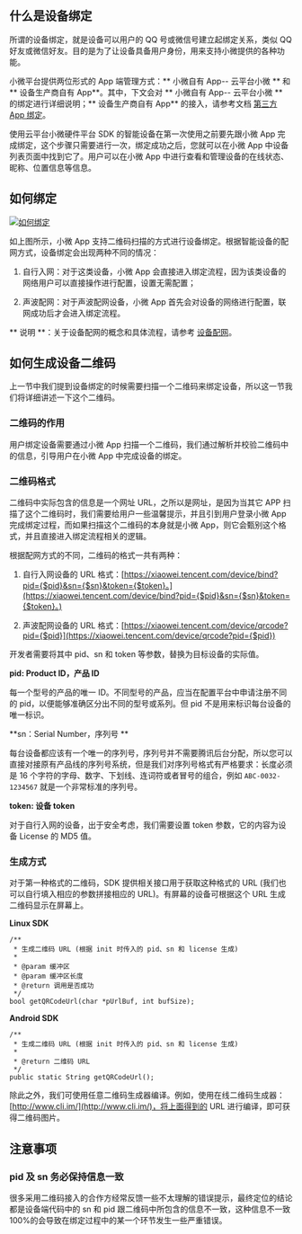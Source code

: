 ## 什么是设备绑定
所谓的设备绑定，就是设备可以用户的 QQ 号或微信号建立起绑定关系，类似 QQ 好友或微信好友。目的是为了让设备具备用户身份，用来支持小微提供的各种功能。

小微平台提供两位形式的 App 端管理方式：** 小微自有 App-- 云平台小微 ** 和 ** 设备生产商自有 App**。其中，下文会对 ** 小微自有 App-- 云平台小微 ** 的绑定进行详细说明；** 设备生产商自有 App** 的接入，请参考文档 [第三方 App 绑定](http://tce.fsphere.cn/document/product/645/14226)。

使用云平台小微硬件平台 SDK 的智能设备在第一次使用之前要先跟小微 App 完成绑定，这个步骤只需要进行一次，绑定成功之后，您就可以在小微 App 中设备列表页面中找到它了。用户可以在小微 App 中进行查看和管理设备的在线状态、昵称、位置信息等信息。

## 如何绑定

[![如何绑定](http://imgcache.tce.fsphere.cn/image/qzonestyle.gtimg.cn/qzone/vas/opensns/res/img/device_bind_1.png)](http://imgcache.tce.fsphere.cn/image/qzonestyle.gtimg.cn/qzone/vas/opensns/res/img/device_bind_1.png)

如上图所示，小微 App 支持二维码扫描的方式进行设备绑定。根据智能设备的配网方式，设备绑定会出现两种不同的情况：

1.  自行入网：对于这类设备，小微 App 会直接进入绑定流程，因为该类设备的网络用户可以直接操作进行配置，设置无需配置；

2.  声波配网：对于声波配网设备，小微 App 首先会对设备的网络进行配置，联网成功后才会进入绑定流程。

** 说明 **：关于设备配网的概念和具体流程，请参考 [设备配网](http://tce.fsphere.cn/document/product/645/14230)。

## 如何生成设备二维码

上一节中我们提到设备绑定的时候需要扫描一个二维码来绑定设备，所以这一节我们将详细讲述一下这个二维码。

### 二维码的作用

用户绑定设备需要通过小微 App 扫描一个二维码，我们通过解析并校验二维码中的信息，引导用户在小微 App 中完成设备的绑定。

### 二维码格式

二维码中实际包含的信息是一个网址 URL，之所以是网址，是因为当其它 APP 扫描了这个二维码时，我们需要给用户一些温馨提示，并且引到用户登录小微 App 完成绑定过程，而如果扫描这个二维码的本身就是小微 App，则它会甄别这个格式，并且直接进入绑定流程相关的逻辑。

根据配网方式的不同，二维码的格式一共有两种：

1.  自行入网设备的 URL 格式：[https://xiaowei.tencent.com/device/bind?pid={$pid}&sn={$sn}&token={$token}。](https://xiaowei.tencent.com/device/bind?pid={$pid}&sn={$sn}&token={$token}。)

2.  声波配网设备的 URL 格式：[https://xiaowei.tencent.com/device/qrcode?pid={$pid}](https://xiaowei.tencent.com/device/qrcode?pid={$pid})

开发者需要将其中 pid、sn 和 token 等参数，替换为目标设备的实际值。

**pid: Product ID，产品 ID**

每一个型号的产品的唯一 ID。不同型号的产品，应当在配置平台中申请注册不同的 pid，以便能够准确区分出不同的型号或系列。但 pid 不是用来标识每台设备的唯一标识。

**sn：Serial Number，序列号 **

每台设备都应该有一个唯一的序列号，序列号并不需要腾讯后台分配，所以您可以直接对接原有产品线的序列号系统，但是我们对序列号格式有严格要求：长度必须是 16 个字符的字母、数字、下划线、连词符或者冒号的组合，例如 `ABC-0032-1234567` 就是一个非常标准的序列号。

**token: 设备 token**

对于自行入网的设备，出于安全考虑，我们需要设置 token 参数，它的内容为设备 License 的 MD5 值。

### 生成方式
对于第一种格式的二维码，SDK 提供相关接口用于获取这种格式的 URL (我们也可以自行填入相应的参数拼接相应的 URL)。有屏幕的设备可根据这个 URL 生成二维码显示在屏幕上。

**Linux SDK**

```
/**
 * 生成二维码 URL (根据 init 时传入的 pid、sn 和 license 生成)
 *
 * @param 缓冲区
 * @param 缓冲区长度
 * @return 调用是否成功
 */
bool getQRCodeUrl(char *pUrlBuf, int bufSize);
```

**Android SDK**

```
/**
 * 生成二维码 URL (根据 init 时传入的 pid、sn 和 license 生成)
 *
 * @return 二维码 URL
 */
public static String getQRCodeUrl();
```

除此之外，我们可使用任意二维码生成器编译。例如，使用在线二维码生成器：[](http://www.cli.im/)[http://www.cli.im/](http://www.cli.im/)，将上面得到的 URL 进行编译，即可获得二维码图片。

## 注意事项

### pid 及 sn 务必保持信息一致

很多采用二维码接入的合作方经常反馈一些不太理解的错误提示，最终定位的结论都是设备端代码中的 sn 和 pid 跟二维码中所包含的信息不一致，这种信息不一致100%的会导致在绑定过程中的某一个环节发生一些严重错误。
